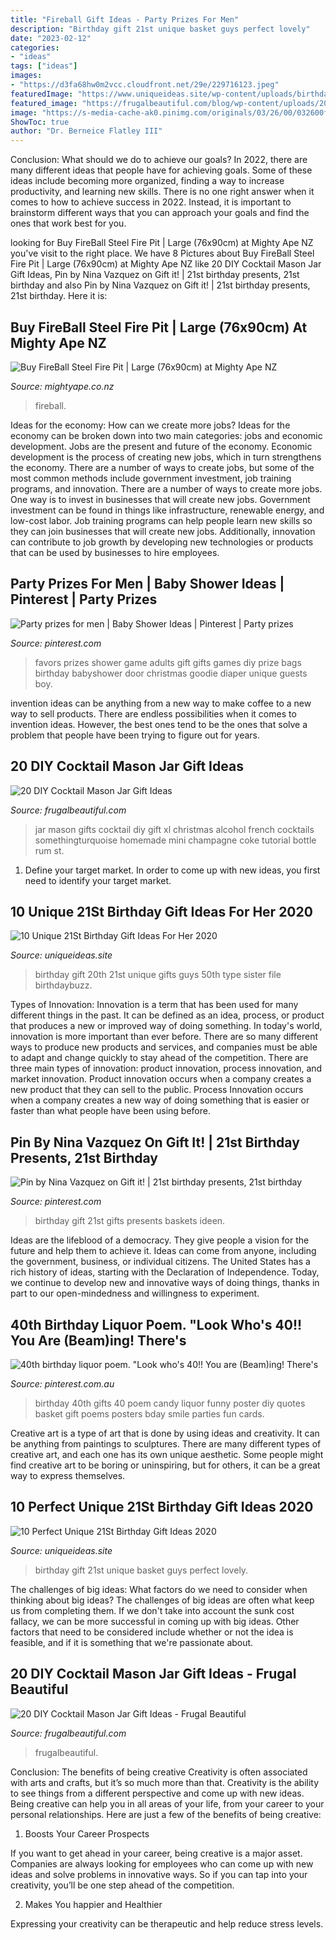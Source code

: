 ```yaml
---
title: "Fireball Gift Ideas - Party Prizes For Men"
description: "Birthday gift 21st unique basket guys perfect lovely"
date: "2023-02-12"
categories:
- "ideas"
tags: ["ideas"]
images:
- "https://d3fa68hw0m2vcc.cloudfront.net/29e/229716123.jpeg"
featuredImage: "https://www.uniqueideas.site/wp-content/uploads/birthday-gift-basket-for-guys-pinteres-3.jpg"
featured_image: "https://frugalbeautiful.com/blog/wp-content/uploads/2015/12/12-Days-Edible-Gifts-Cocktail-Onions-1024x977.jpg"
image: "https://s-media-cache-ak0.pinimg.com/originals/03/26/00/032600fdcd2c65a0a541c98f6b03dfb5.jpg"
ShowToc: true
author: "Dr. Berneice Flatley III"
---
```



Conclusion: What should we do to achieve our goals?
In 2022, there are many different ideas that people have for achieving goals. Some of these ideas include becoming more organized, finding a way to increase productivity, and learning new skills. There is no one right answer when it comes to how to achieve success in 2022. Instead, it is important to brainstorm different ways that you can approach your goals and find the ones that work best for you.

	

		
looking for Buy FireBall Steel Fire Pit | Large (76x90cm) at Mighty Ape NZ you've visit to the right place. We have 8 Pictures about Buy FireBall Steel Fire Pit | Large (76x90cm) at Mighty Ape NZ like 20 DIY Cocktail Mason Jar Gift Ideas, Pin by Nina Vazquez on Gift it! | 21st birthday presents, 21st birthday and also Pin by Nina Vazquez on Gift it! | 21st birthday presents, 21st birthday. Here it is:
		
    
## Buy FireBall Steel Fire Pit | Large (76x90cm) At Mighty Ape NZ

<img loading=lazy src="https://d3fa68hw0m2vcc.cloudfront.net/29e/229716123.jpeg" onerror="this.onerror=null;this.src='https://tse4.mm.bing.net/th?id=OIP.y40jXq9vOQNc8p5cvc1xgQHaHa&amp;pid=15.1';" alt="Buy FireBall Steel Fire Pit | Large (76x90cm) at Mighty Ape NZ">

_Source: mightyape.co.nz_

>fireball. 

	

Ideas for the economy: How can we create more jobs?
Ideas for the economy can be broken down into two main categories: jobs and economic development. Jobs are the present and future of the economy. Economic development is the process of creating new jobs, which in turn strengthens the economy. There are a number of ways to create jobs, but some of the most common methods include government investment, job training programs, and innovation.
There are a number of ways to create more jobs. One way is to invest in businesses that will create new jobs. Government investment can be found in things like infrastructure, renewable energy, and low-cost labor. Job training programs can help people learn new skills so they can join businesses that will create new jobs. Additionally, innovation can contribute to job growth by developing new technologies or products that can be used by businesses to hire employees.

    
## Party Prizes For Men | Baby Shower Ideas | Pinterest | Party Prizes

<img loading=lazy src="https://s-media-cache-ak0.pinimg.com/originals/03/26/00/032600fdcd2c65a0a541c98f6b03dfb5.jpg" onerror="this.onerror=null;this.src='https://tse3.mm.bing.net/th?id=OIP.AzpvZwJ6ck5q2qt111QMHwHaJ4&amp;pid=15.1';" alt="Party prizes for men | Baby Shower Ideas | Pinterest | Party prizes">

_Source: pinterest.com_

>favors prizes shower game adults gift gifts games diy prize bags birthday babyshower door christmas goodie diaper unique guests boy. 

	

invention ideas can be anything from a new way to make coffee to a new way to sell products. There are endless possibilities when it comes to invention ideas. However, the best ones tend to be the ones that solve a problem that people have been trying to figure out for years.

    
## 20 DIY Cocktail Mason Jar Gift Ideas

<img loading=lazy src="https://frugalbeautiful.com/blog/wp-content/uploads/2015/12/ST-DIY-Mason-Jar-Cocktail-Gifts-XL_0009.jpg" onerror="this.onerror=null;this.src='https://tse2.mm.bing.net/th?id=OIP.wdxuK4KVqfmE3_LC0rjRKgHaLG&amp;pid=15.1';" alt="20 DIY Cocktail Mason Jar Gift Ideas">

_Source: frugalbeautiful.com_

>jar mason gifts cocktail diy gift xl christmas alcohol french cocktails somethingturquoise homemade mini champagne coke tutorial bottle rum st. 

	

1. Define your target market. In order to come up with new ideas, you first need to identify your target market.

    
## 10 Unique 21St Birthday Gift Ideas For Her 2020

<img loading=lazy src="https://www.uniqueideas.site/wp-content/uploads/20th-birthday-gift-ideas-for-her-yspages-1.jpg" onerror="this.onerror=null;this.src='https://tse2.mm.bing.net/th?id=OIP.LXaryn38MWUIBEKywm6dqQHaFj&amp;pid=15.1';" alt="10 Unique 21St Birthday Gift Ideas For Her 2020">

_Source: uniqueideas.site_

>birthday gift 20th 21st unique gifts guys 50th type sister file birthdaybuzz. 

	

Types of Innovation:
Innovation is a term that has been used for many different things in the past. It can be defined as an idea, process, or product that produces a new or improved way of doing something. In today's world, innovation is more important than ever before. There are so many different ways to produce new products and services, and companies must be able to adapt and change quickly to stay ahead of the competition. 
There are three main types of innovation: product innovation, process innovation, and market innovation. Product innovation occurs when a company creates a new product that they can sell to the public. Process Innovation occurs when a company creates a new way of doing something that is easier or faster than what people have been using before.

    
## Pin By Nina Vazquez On Gift It! | 21st Birthday Presents, 21st Birthday

<img loading=lazy src="https://i.pinimg.com/originals/88/ca/1c/88ca1c24e0fffc8cf09046a65741b520.jpg" onerror="this.onerror=null;this.src='https://tse2.mm.bing.net/th?id=OIP.9v9JCJKj47cTTEuDlhnfsAHaJ4&amp;pid=15.1';" alt="Pin by Nina Vazquez on Gift it! | 21st birthday presents, 21st birthday">

_Source: pinterest.com_

>birthday gift 21st gifts presents baskets ideen. 

	

Ideas are the lifeblood of a democracy. They give people a vision for the future and help them to achieve it. Ideas can come from anyone, including the government, business, or individual citizens. The United States has a rich history of ideas, starting with the Declaration of Independence. Today, we continue to develop new and innovative ways of doing things, thanks in part to our open-mindedness and willingness to experiment.

    
## 40th Birthday Liquor Poem. &quot;Look Who&#039;s 40!! You Are (Beam)ing! There&#039;s

<img loading=lazy src="https://i.pinimg.com/originals/c4/52/3c/c4523c275cb6c0ca2e9740f6a4f95609.jpg" onerror="this.onerror=null;this.src='https://tse1.mm.bing.net/th?id=OIP.XeiVPgt4x6i4vaO4gNFKpwHaKK&amp;pid=15.1';" alt="40th birthday liquor poem. &quot;Look who&#039;s 40!! You are (Beam)ing! There&#039;s">

_Source: pinterest.com.au_

>birthday 40th gifts 40 poem candy liquor funny poster diy quotes basket gift poems posters bday smile parties fun cards. 

	

Creative art is a type of art that is done by using ideas and creativity. It can be anything from paintings to sculptures. There are many different types of creative art, and each one has its own unique aesthetic. Some people might find creative art to be boring or uninspiring, but for others, it can be a great way to express themselves.

    
## 10 Perfect Unique 21St Birthday Gift Ideas 2020

<img loading=lazy src="https://www.uniqueideas.site/wp-content/uploads/birthday-gift-basket-for-guys-pinteres-3.jpg" onerror="this.onerror=null;this.src='https://tse2.mm.bing.net/th?id=OIP.ulSzLIIESrU01VH40y2jZAHaJ4&amp;pid=15.1';" alt="10 Perfect Unique 21St Birthday Gift Ideas 2020">

_Source: uniqueideas.site_

>birthday gift 21st unique basket guys perfect lovely. 

	

The challenges of big ideas: What factors do we need to consider when thinking about big ideas?
The challenges of big ideas are often what keep us from completing them. If we don't take into account the sunk cost fallacy, we can be more successful in coming up with big ideas. Other factors that need to be considered include whether or not the idea is feasible, and if it is something that we're passionate about.

    
## 20 DIY Cocktail Mason Jar Gift Ideas - Frugal Beautiful

<img loading=lazy src="https://frugalbeautiful.com/blog/wp-content/uploads/2015/12/12-Days-Edible-Gifts-Cocktail-Onions-1024x977.jpg" onerror="this.onerror=null;this.src='https://tse4.mm.bing.net/th?id=OIP.ZAbbCgN9ZkkYwGObaErYBQHaHE&amp;pid=15.1';" alt="20 DIY Cocktail Mason Jar Gift Ideas - Frugal Beautiful">

_Source: frugalbeautiful.com_

>frugalbeautiful. 

	

Conclusion: The benefits of being creative
Creativity is often associated with arts and crafts, but it’s so much more than that. Creativity is the ability to see things from a different perspective and come up with new ideas. Being creative can help you in all areas of your life, from your career to your personal relationships.
Here are just a few of the benefits of being creative:

1. Boosts Your Career Prospects

If you want to get ahead in your career, being creative is a major asset. Companies are always looking for employees who can come up with new ideas and solve problems in innovative ways. So if you can tap into your creativity, you’ll be one step ahead of the competition.

2. Makes You happier and Healthier

Expressing your creativity can be therapeutic and help reduce stress levels.

